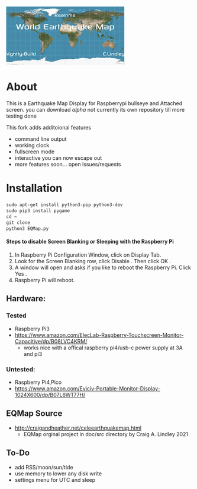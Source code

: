 ![EarthQuakeMap](logo.jpg)

# About
This is a Earthquake Map Display for Raspberrypi bullseye and Attached screen. you can download *alpha* not currently its own repository till more testing done

This fork adds additoional features
- command line output
- working clock
- fullscreen mode
- interactive you can now escape out
- more features soon... open issues/requests

# Installation
```shell
sudo apt-get install python3-pip python3-dev
sudo pip3 install pygame
cd ~
git clone
python3 EQMap.py
```

#### Steps to disable Screen Blanking or Sleeping with the Raspberry Pi

1. In Raspberry Pi Configuration Window, click on Display Tab.
1. Look for the Screen Blanking row, click Disable . Then click OK .
1. A window will open and asks if you like to reboot the Raspberry Pi. Click Yes .
1. Raspberry Pi will reboot.


## Hardware:
### Tested
* Raspberry Pi3
* https://www.amazon.com/ElecLab-Raspberry-Touchscreen-Monitor-Capacitive/dp/B08LVC4KRM/
  * works nice with a offical raspberry pi4/usb-c power supply at 3A and pi3

### Untested:
* Raspberry Pi4,Pico
* https://www.amazon.com/Eviciv-Portable-Monitor-Display-1024X600/dp/B07L6WT77H/

## EQMap Source 
* http://craigandheather.net/celeearthquakemap.html
  * EQMap orginal project in doc/src directory by Craig A. Lindley 2021

## To-Do
- add RSS/moon/sun/tide
- use memory to lower any disk write
- settings menu for UTC and sleep